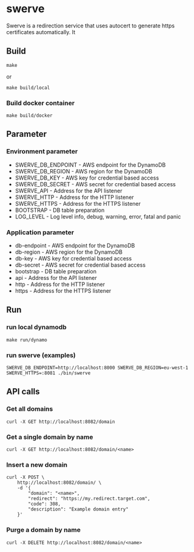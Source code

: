 # swerve

Swerve is a redirection service that uses autocert to generate https certificates automatically. It 

## Build

    make

or

    make build/local

### Build docker container

    make build/docker

## Parameter

### Environment parameter

* SWERVE_DB_ENDPOINT - AWS endpoint for the DynamoDB
* SWERVE_DB_REGION - AWS region for the DynamoDB
* SWERVE_DB_KEY - AWS key for credential based access
* SWERVE_DB_SECRET - AWS secret for credential based access
* SWERVE_API - Address for the API listener
* SWERVE_HTTP - Address for the HTTP listener
* SWERVE_HTTPS - Address for the HTTPS listener
* BOOTSTRAP - DB table preparation
* LOG_LEVEL - Log level info, debug, warning, error, fatal and panic

### Application parameter

* db-endpoint - AWS endpoint for the DynamoDB
* db-region - AWS region for the DynamoDB
* db-key - AWS key for credential based access
* db-secret - AWS secret for credential based access
* bootstrap - DB table preparation
* api - Address for the API listener
* http - Address for the HTTP listener
* https - Address for the HTTPS listener

## Run

### run local dynamodb

    make run/dynamo

### run swerve (examples)

    SWERVE_DB_ENDPOINT=http://localhost:8000 SWERVE_DB_REGION=eu-west-1 SWERVE_HTTPS=:8081 ./bin/swerve

## API calls

### Get all domains

    curl -X GET http://localhost:8082/domain

### Get a single domain by name

    curl -X GET http://localhost:8082/domain/<name>

### Insert a new domain

    curl -X POST \
        http://localhost:8082/domain/ \
        -d '{
            "domain": "<name>",
            "redirect": "https://my.redirect.target.com",
            "code": 308,
            "description": "Example domain entry"
        }'

### Purge a domain by name

    curl -X DELETE http://localhost:8082/domain/<name>
